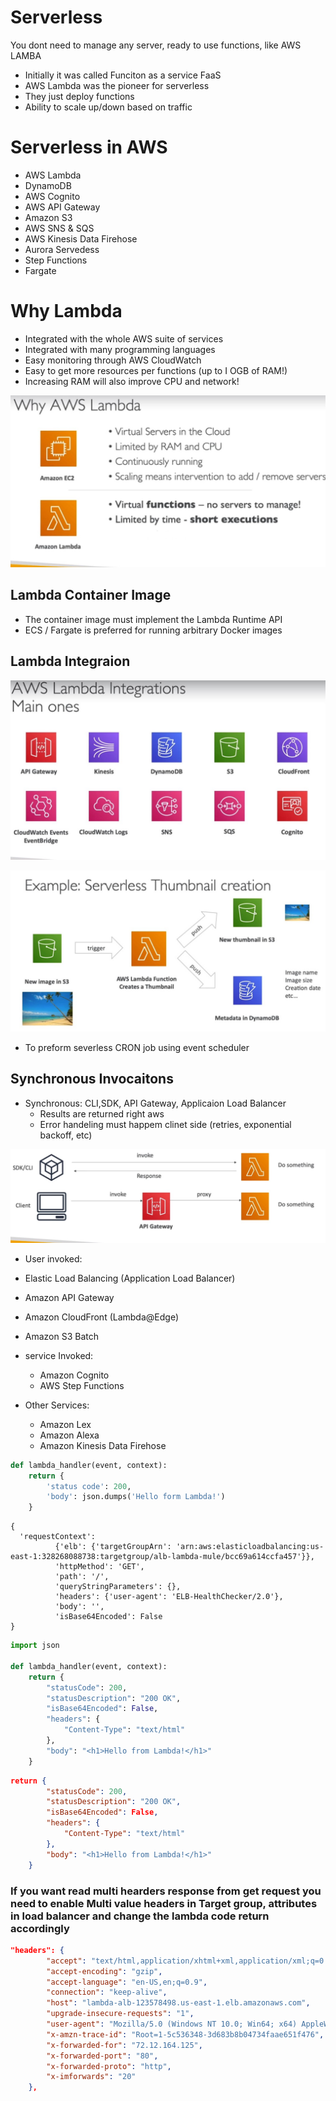 # Serverless 
You dont need to manage any server, ready to use functions, like AWS LAMBA

- Initially it was called Funciton as a service FaaS
-  AWS Lambda was the pioneer for serverless
-  They just deploy functions
-  Ability to scale up/down based on traffic

# Serverless in AWS

- AWS Lambda
- DynamoDB
- AWS Cognito
- AWS API Gateway
- Amazon S3
- AWS SNS & SQS
- AWS Kinesis Data Firehose
- Aurora Servedess
- Step Functions
- Fargate

# Why Lambda

- Integrated with the whole AWS suite of services
- Integrated with many programming languages
- Easy monitoring through AWS CloudWatch
- Easy to get more resources per functions (up to I OGB of RAM!)
- Increasing RAM will also improve CPU and network!

![Why Lambda?](images/why_lamba.jpg)

## Lambda Container Image

- The container image must implement the Lambda Runtime API
- ECS / Fargate is preferred for running arbitrary Docker images


## Lambda Integraion

![Integraions](images/lambda_integrations.jpg)

![example](images/example_integraions.jpg)

- To preform severless CRON job using event scheduler

## Synchronous Invocaitons

- Synchronous: CLI,SDK, API Gateway, Applicaion Load Balancer
  - Results are returned right aws
  - Error handeling must happem clinet side (retries, exponential backoff, etc)

![synchronous example](images/sync_app.jpg)

- User invoked:
 -  Elastic Load Balancing (Application Load Balancer)
 -  Amazon API Gateway
 -  Amazon CloudFront (Lambda@Edge)
 -  Amazon S3 Batch
  
- service Invoked:
  - Amazon Cognito
  - AWS Step Functions
  
- Other Services:
  - Amazon Lex
  - Amazon Alexa 
  - Amazon Kinesis Data Firehose


```py
def lambda_handler(event, context):
    return {
        'status code': 200,
        'body': json.dumps('Hello form Lambda!')
    }
```

```
{
  'requestContext': 
          {'elb': {'targetGroupArn': 'arn:aws:elasticloadbalancing:us-east-1:328268088738:targetgroup/alb-lambda-mule/bcc69a614ccfa457'}},
          'httpMethod': 'GET',
          'path': '/',
          'queryStringParameters': {},
          'headers': {'user-agent': 'ELB-HealthChecker/2.0'},
          'body': '', 
          'isBase64Encoded': False
}

```

```py
import json

def lambda_handler(event, context):
    return {
        "statusCode": 200,
        "statusDescription": "200 OK",
        "isBase64Encoded": False,
        "headers": {
            "Content-Type": "text/html"
        },
        "body": "<h1>Hello from Lambda!</h1>"
    }

```

```json
return {
        "statusCode": 200,
        "statusDescription": "200 OK",
        "isBase64Encoded": False,
        "headers": {
            "Content-Type": "text/html"
        },
        "body": "<h1>Hello from Lambda!</h1>"
    }
```

### If you want read multi hearders response from get request you need to enable Multi value headers in Target group, attributes in load balancer and change the lambda code return accordingly 


```json
"headers": {
        "accept": "text/html,application/xhtml+xml,application/xml;q=0.9,image/webp,image/apng,*/*;q=0.8",
        "accept-encoding": "gzip",
        "accept-language": "en-US,en;q=0.9",
        "connection": "keep-alive",
        "host": "lambda-alb-123578498.us-east-1.elb.amazonaws.com",
        "upgrade-insecure-requests": "1",
        "user-agent": "Mozilla/5.0 (Windows NT 10.0; Win64; x64) AppleWebKit/537.36 (KHTML, like Gecko) Chrome/71.0.3578.98 Safari/537.36",
        "x-amzn-trace-id": "Root=1-5c536348-3d683b8b04734faae651f476",
        "x-forwarded-for": "72.12.164.125",
        "x-forwarded-port": "80",
        "x-forwarded-proto": "http",
        "x-imforwards": "20"
    },
```